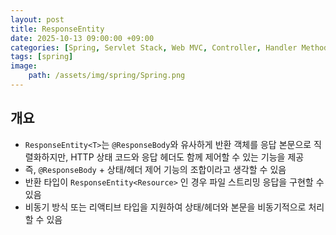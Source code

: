 ```yaml
---
layout: post
title: ResponseEntity
date: 2025-10-13 09:00:00 +09:00
categories: [Spring, Servlet Stack, Web MVC, Controller, Handler Method]
tags: [spring]
image:
    path: /assets/img/spring/Spring.png
---
```


## 개요

- `ResponseEntity<T>`는 `@ResponseBody`와 유사하게 반환 객체를 응답 본문으로 직렬화하지만, HTTP 상태 코드와 응답 헤더도 함께 제어할 수 있는 기능을 제공
- 즉, `@ResponseBody` + 상태/헤더 제어 기능의 조합이라고 생각할 수 있음
- 반환 타입이 `ResponseEntity<Resource>` 인 경우 파일 스트리밍 응답을 구현할 수 있음
- 비동기 방식 또는 리액티브 타입을 지원하여 상태/헤더와 본문을 비동기적으로 처리 할 수 있음

<br>
